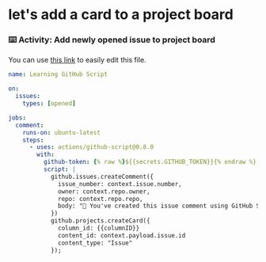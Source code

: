# let's add a card to a project board

<!-- ## Project board

{{listProj}}

## Column list

{{listCol}} -->

### :keyboard: Activity: Add newly opened issue to project board

You can use [this link]({{quicklink}}) to easily edit this file.

```yaml
name: Learning GitHub Script

on:
  issues:
    types: [opened]

jobs:
  comment:
    runs-on: ubuntu-latest
    steps:
      - uses: actions/github-script@0.8.0
        with:
          github-token: {% raw %}${{secrets.GITHUB_TOKEN}}{% endraw %}
          script: |
            github.issues.createComment({
              issue_number: context.issue.number,
              owner: context.repo.owner,
              repo: context.repo.repo,
              body: "🎉 You've created this issue comment using GitHub Script!!!"
            })
            github.projects.createCard({
              column_id: {{columnID}}
              content_id: context.payload.issue.id
              content_type: "Issue"
            });
```
